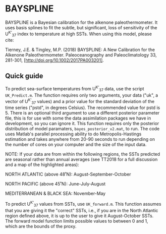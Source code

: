 # BAYSPLINE

BAYSPLINE is a Bayesian calibration for the alkenone paleothermometer. It uses basis splines to fit the subtle, but significant, loss of sensitivity of the U<sup>K'</sup><sub>37</sub> index to temperature at high SSTs. When using this model, please cite:

Tierney, J.E. & Tingley, M.P. (2018) BAYSPLINE: A New Calibration for the Alkenone Paleothermometer. Paleoceanography and Paleoclimatology 33, 281-301, [http://doi.org/10.1002/2017PA003201]. 

## Quick guide

To predict sea-surface temperatures from U<sup>K'</sup><sub>37</sub> data, use the script `UK_Predict.m`. The function requires only two arguments, your data ("uk", a vector of U<sup>K'</sup><sub>37</sub> values) and a prior value for the standard deviation of the time series ("pstd", in degrees Celsius). The recommended value for pstd is 5. There is an optional third argument to use a different posterior parameter file, this is for use with some the data assimilation packages we have in development, so you can ignore it. This function requires only the posterior distribution of model paramaters, `bayes_posterior_v2.mat`, to run. The code uses Matlab's parallel processing ability to do Metropolis-Hastings estimation and takes anywhere from 20-90 seconds to run depending on the number of cores on your computer and the size of the input data.

NOTE: If your data are from within the following regions, the SSTs predicted are seasonal rather than annual averages (see TT2018 for a full discussion and a map of the highlighted areas):

NORTH ATLANTIC (above 48˚N): August-September-October

NORTH PACIFIC (above 45˚N): June-July-August

MEDITERRANEAN & BLACK SEA: November-May

To predict U<sup>K'</sup><sub>37</sub> values from SSTs, use `UK_forward.m`. This function assumes that you are giving it the "correct" SSTs, i.e., if you are in the North Atlantic region defined above, it is up to the user to give it August-October SSTs. The forward model function limits possible values to between 0 and 1, which are the bounds of the proxy.